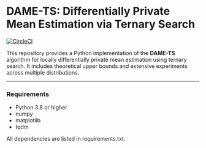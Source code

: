 


# DAME-TS: Differentially Private Mean Estimation via Ternary Search

[![CircleCI](https://dl.circleci.com/status-badge/img/gh/kanu2406/DAME-TS/tree/main.svg?style=svg)](https://dl.circleci.com/status-badge/redirect/gh/kanu2406/DAME-TS/tree/main)

This repository provides a Python implementation of the **DAME-TS** algorithm for locally differentially private mean estimation using ternary search. It includes theoretical upper bounds and extensive experiments across multiple distributions.

---

### Requirements

- Python 3.8 or higher
- numpy
- matplotlib
- tqdm

All dependencies are listed in requirements.txt.
